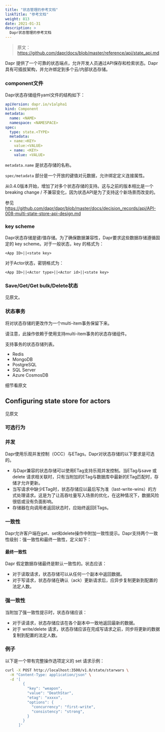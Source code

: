 ```yaml
---
title: "状态管理的参考文档"
linkTitle: "参考文档"
weight: 813
date: 2021-01-31
description: >
  Dapr状态管理的参考文档
---
```



> 原文：https://github.com/dapr/docs/blob/master/reference/api/state_api.md

Dapr 提供了一个可靠的状态端点，允许开发人员通过API保存和检索状态。Dapr具有可插拔架构，并允许绑定到多个云/内部状态存储。

### component文件

Dapr状态存储组件yaml文件的结构如下：

```yaml
apiVersion: dapr.io/v1alpha1
kind: Component
metadata:
  name: <NAME>
  namespace: <NAMESPACE>
spec:
  type: state.<TYPE>
  metadata:
  - name:<KEY>
    value:<VALUE>
  - name: <KEY>
    value: <VALUE>
```

`metadata.name` 是状态存储的名称。

`spec/metadata` 部分是一个开放的键值对元数据，允许绑定定义连接属性。

从0.4.0版本开始，增加了对多个状态存储的支持。这与之前的版本相比是一个breaking change / 不兼容变化，因为状态API是为了支持这个新场景而改变的。

参见  https://github.com/dapr/dapr/blob/master/docs/decision_records/api/API-008-multi-state-store-api-design.md 

### key scheme

Dapr状态存储是键/值存储。为了确保数据兼容性，Dapr要求这些数据存储遵循固定的 key scheme。对于一般状态，key 的格式为：

```
<App ID>||<state key>
```

对于Actor状态，密钥格式为：

```
<App ID>||<Actor type>||<Actor id>||<state key>
```

### Save/Get/Get bulk/Delete状态

见原文。

### 状态事务

将对状态存储的更改作为一个multi-item事务保留下来。

请注意，此操作依赖于使用支持multi-item事务的状态存储组件。

支持事务的状态存储列表。

- Redis
- MongoDB
- PostgreSQL
- SQL Server
- Azure CosmosDB

细节看原文

## Configuring state store for actors

见原文

### 可选行为

### 并发

Dapr使用乐观并发控制（OCC）与ETags。Dapr对状态存储的以下要求是可选的。

- 与Dapr兼容的状态存储可以使用ETag支持乐观并发控制。当ETag与save 或 delete 请求相关联时，只有当附加的ETag与数据库中最新的ETag匹配时，存储才允许更新。
- 当写请求中缺少ETag时，状态存储应以最后写为准（last-write-wins）的方式处理请求。这是为了让高吞吐量写入场景的优化，在这种情况下，数据风险很低或没有负面影响。
- 存储器在向调用者返回状态时，应始终返回ETags。

### 一致性

Dapr允许客户端在get、set和delete操作中附加一致性提示。Dapr支持两个一致性级别：强一致性和最终一致性，定义如下：

#### 最终一致性

Dapr 假定数据存储最终是默认一致性的。状态应该：

- 对于读取请求，状态存储可以从任何一个副本中返回数据。
- 对于写请求，状态存储在确认（ack）更新请求后，应异步复制更新到配置的法定人数。

### 强一致性

当附加了强一致性提示时，状态存储应该：

- 对于读请求，状态存储应该在各个副本中一致地返回最新的数据。
- 对于 write/delete 请求，状态存储应该在完成写请求之前，同步将更新的数据复制到配置的法定人数。

### 例子

以下是一个带有完整操作选项定义的 set 请求示例：

```bash
curl -X POST http://localhost:3500/v1.0/state/starwars \
  -H "Content-Type: application/json" \
  -d '[
        {
          "key": "weapon",
          "value": "DeathStar",
          "etag": "xxxxx",
          "options": {
            "concurrency": "first-write",
            "consistency": "strong",
          }
        }
      ]'
```









